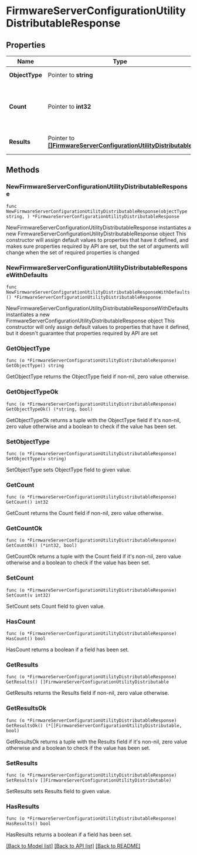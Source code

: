 # FirmwareServerConfigurationUtilityDistributableResponse

## Properties

Name | Type | Description | Notes
------------ | ------------- | ------------- | -------------
**ObjectType** | Pointer to **string** | A discriminator value to disambiguate the schema of a HTTP GET response body. | 
**Count** | Pointer to **int32** | The total number of &#39;firmware.ServerConfigurationUtilityDistributable&#39; resources matching the request, accross all pages. The &#39;Count&#39; attribute is included when the HTTP GET request includes the &#39;$inlinecount&#39; parameter. | [optional] 
**Results** | Pointer to [**[]FirmwareServerConfigurationUtilityDistributable**](firmware.ServerConfigurationUtilityDistributable.md) | The array of &#39;firmware.ServerConfigurationUtilityDistributable&#39; resources matching the request. | [optional] 

## Methods

### NewFirmwareServerConfigurationUtilityDistributableResponse

`func NewFirmwareServerConfigurationUtilityDistributableResponse(objectType string, ) *FirmwareServerConfigurationUtilityDistributableResponse`

NewFirmwareServerConfigurationUtilityDistributableResponse instantiates a new FirmwareServerConfigurationUtilityDistributableResponse object
This constructor will assign default values to properties that have it defined,
and makes sure properties required by API are set, but the set of arguments
will change when the set of required properties is changed

### NewFirmwareServerConfigurationUtilityDistributableResponseWithDefaults

`func NewFirmwareServerConfigurationUtilityDistributableResponseWithDefaults() *FirmwareServerConfigurationUtilityDistributableResponse`

NewFirmwareServerConfigurationUtilityDistributableResponseWithDefaults instantiates a new FirmwareServerConfigurationUtilityDistributableResponse object
This constructor will only assign default values to properties that have it defined,
but it doesn't guarantee that properties required by API are set

### GetObjectType

`func (o *FirmwareServerConfigurationUtilityDistributableResponse) GetObjectType() string`

GetObjectType returns the ObjectType field if non-nil, zero value otherwise.

### GetObjectTypeOk

`func (o *FirmwareServerConfigurationUtilityDistributableResponse) GetObjectTypeOk() (*string, bool)`

GetObjectTypeOk returns a tuple with the ObjectType field if it's non-nil, zero value otherwise
and a boolean to check if the value has been set.

### SetObjectType

`func (o *FirmwareServerConfigurationUtilityDistributableResponse) SetObjectType(v string)`

SetObjectType sets ObjectType field to given value.


### GetCount

`func (o *FirmwareServerConfigurationUtilityDistributableResponse) GetCount() int32`

GetCount returns the Count field if non-nil, zero value otherwise.

### GetCountOk

`func (o *FirmwareServerConfigurationUtilityDistributableResponse) GetCountOk() (*int32, bool)`

GetCountOk returns a tuple with the Count field if it's non-nil, zero value otherwise
and a boolean to check if the value has been set.

### SetCount

`func (o *FirmwareServerConfigurationUtilityDistributableResponse) SetCount(v int32)`

SetCount sets Count field to given value.

### HasCount

`func (o *FirmwareServerConfigurationUtilityDistributableResponse) HasCount() bool`

HasCount returns a boolean if a field has been set.

### GetResults

`func (o *FirmwareServerConfigurationUtilityDistributableResponse) GetResults() []FirmwareServerConfigurationUtilityDistributable`

GetResults returns the Results field if non-nil, zero value otherwise.

### GetResultsOk

`func (o *FirmwareServerConfigurationUtilityDistributableResponse) GetResultsOk() (*[]FirmwareServerConfigurationUtilityDistributable, bool)`

GetResultsOk returns a tuple with the Results field if it's non-nil, zero value otherwise
and a boolean to check if the value has been set.

### SetResults

`func (o *FirmwareServerConfigurationUtilityDistributableResponse) SetResults(v []FirmwareServerConfigurationUtilityDistributable)`

SetResults sets Results field to given value.

### HasResults

`func (o *FirmwareServerConfigurationUtilityDistributableResponse) HasResults() bool`

HasResults returns a boolean if a field has been set.


[[Back to Model list]](../README.md#documentation-for-models) [[Back to API list]](../README.md#documentation-for-api-endpoints) [[Back to README]](../README.md)


